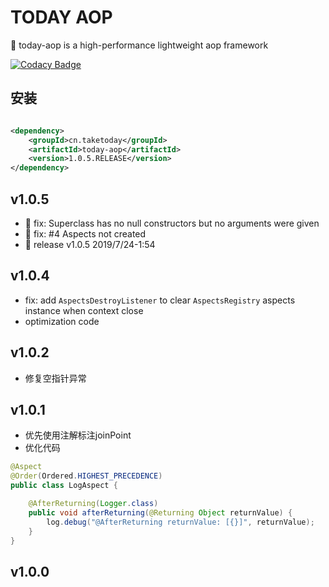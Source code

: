 # TODAY AOP

:apple: today-aop is a high-performance lightweight aop framework 

[![Codacy Badge](https://api.codacy.com/project/badge/Grade/8ffb960eb2b04507977aeb409d51dea3)](https://www.codacy.com/app/TAKETODAY/today-aop?utm_source=github.com&amp;utm_medium=referral&amp;utm_content=TAKETODAY/today-aop&amp;utm_campaign=Badge_Grade)

## 安装

```xml

<dependency>
    <groupId>cn.taketoday</groupId>
    <artifactId>today-aop</artifactId>
    <version>1.0.5.RELEASE</version>
</dependency>

```

## v1.0.5
- :bug: fix: Superclass has no null constructors but no arguments were given
- :bug: fix: #4 Aspects not created
- :bookmark: release v1.0.5 2019/7/24-1:54


## v1.0.4
- fix: add `AspectsDestroyListener` to clear `AspectsRegistry` aspects instance when context close 
- optimization code

## v1.0.2
- 修复空指针异常

## v1.0.1
- 优先使用注解标注joinPoint
- 优化代码

```java
@Aspect
@Order(Ordered.HIGHEST_PRECEDENCE)
public class LogAspect {

	@AfterReturning(Logger.class)
	public void afterReturning(@Returning Object returnValue) {
		log.debug("@AfterReturning returnValue: [{}]", returnValue);
	}
}
```

## v1.0.0
